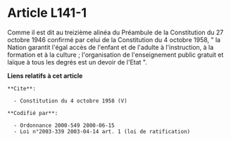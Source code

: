 # Article L141-1

Comme il est dit au treizième alinéa du Préambule de la Constitution du 27 octobre 1946 confirmé par celui de la Constitution
du 4 octobre 1958, " la Nation garantit l'égal accès de l'enfant et de l'adulte à l'instruction, à la formation et à la
culture ; l'organisation de l'enseignement public gratuit et laïque à tous les degrés est un devoir de l'Etat ".

**Liens relatifs à cet article**

	**Cite**:

	  - Constitution du 4 octobre 1958 (V)

	**Codifié par**:

	  - Ordonnance 2000-549 2000-06-15
	  - Loi n°2003-339 2003-04-14 art. 1 (loi de ratification)
